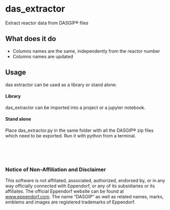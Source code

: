# das_extractor
Extract reactor data from DASGIP® files

## What does it do
- Columns names are the same, independently from the reactor number
- Columns names are updated 

## Usage
das extractor can be used as a library or stand alone.

#### Library
das_extractor can be imported into a project or a jupyter notebook.

#### Stand alone
Place das_extractor.py in the same folder with all the DASGIP® zip files which need to be exported. Run it with python from a terminal.




<br><br><br>

### Notice of Non-Affiliation and Disclaimer

This software is not affiliated, associated, authorized, endorsed by, or in any way officially connected with Eppendorf, or any of its subsidiaries or its affiliates. The official Eppendorf website can be found at www.eppendorf.com. The name “DASGIP” as well as related names, marks, emblems and images are registered trademarks of Eppendorf. 
